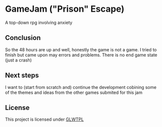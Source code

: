 # GameJam ("Prison" Escape)

A top-down rpg involving anxiety

## Conclusion

So the 48 hours are up and well, honestly the game is not a game.
I tried to finish but came upon may errors and problems.
There is no end game state (just a crash)

## Next steps

I want to (start from scratch and) continue the development cobining some of the themes and ideas from the other games submited for this jam

## License

This project is licensed under [GLWTPL](LICENSE)